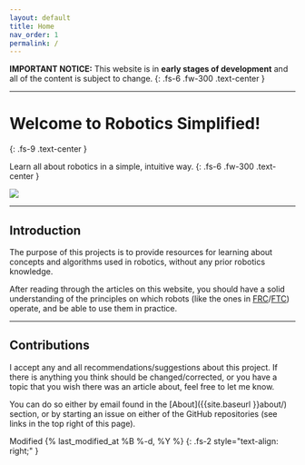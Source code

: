 ```yaml
---
layout: default
title: Home
nav_order: 1
permalink: /
---
```


**IMPORTANT NOTICE:** This website is in **early stages of development** and all of the content is subject to change.
{: .fs-6 .fw-300 .text-center }

---

# Welcome to Robotics Simplified!
{: .fs-9 .text-center }

Learn all about robotics in a simple, intuitive way.
{: .fs-6 .fw-300 .text-center }

<img src="{{site.url}}/assets/images/logo.png">

---

## Introduction
The purpose of this projects is to provide resources for learning about concepts and algorithms used in robotics, without any prior robotics knowledge.

After reading through the articles on this website, you should have a solid understanding of the principles on which robots (like the ones in [FRC](https://www.firstinspires.org/robotics/frc)/[FTC](https://www.firstinspires.org/robotics/ftc)) operate, and be able to use them in practice.

---

## Contributions
I accept any and all recommendations/suggestions about this project. If there is anything you think should be changed/corrected, or you have a topic that you wish there was an article about, feel free to let me know.

You can do so either by email found in the [About]({{site.baseurl }}about/) section, or by starting an issue on either of the GitHub repositories (see links in the top right of this page).

Modified {% last_modified_at %B %-d, %Y %}
{: .fs-2 style="text-align: right;" }
